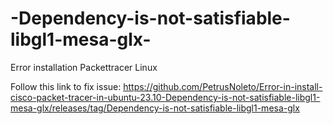 
# -Dependency-is-not-satisfiable-libgl1-mesa-glx-

Error installation Packettracer Linux

Follow this link to fix issue:
https://github.com/PetrusNoleto/Error-in-install-cisco-packet-tracer-in-ubuntu-23.10-Dependency-is-not-satisfiable-libgl1-mesa-glx/releases/tag/Dependency-is-not-satisfiable-libgl1-mesa-glx